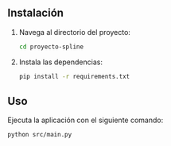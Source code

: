 ## Instalación

1.  Navega al directorio del proyecto:

    ```bash
    cd proyecto-spline
    ```

2.  Instala las dependencias:

    ```bash
    pip install -r requirements.txt
    ```

## Uso

Ejecuta la aplicación con el siguiente comando:

```bash
python src/main.py
```
